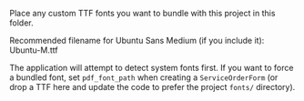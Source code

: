 Place any custom TTF fonts you want to bundle with this project in this folder.

Recommended filename for Ubuntu Sans Medium (if you include it):
  Ubuntu-M.ttf

The application will attempt to detect system fonts first. If you want to force a bundled font, set `pdf_font_path` when creating a `ServiceOrderForm` (or drop a TTF here and update the code to prefer the project `fonts/` directory).